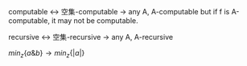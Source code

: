 computable <-> 空集-computable -> any A, A-computable
but if f is A-computable, it may not be computable.

recursive <-> 空集-recursive -> any A, A-recursive

$min_z{\{a\&b\}}\rightarrow min_z{\{|a|\}}$
